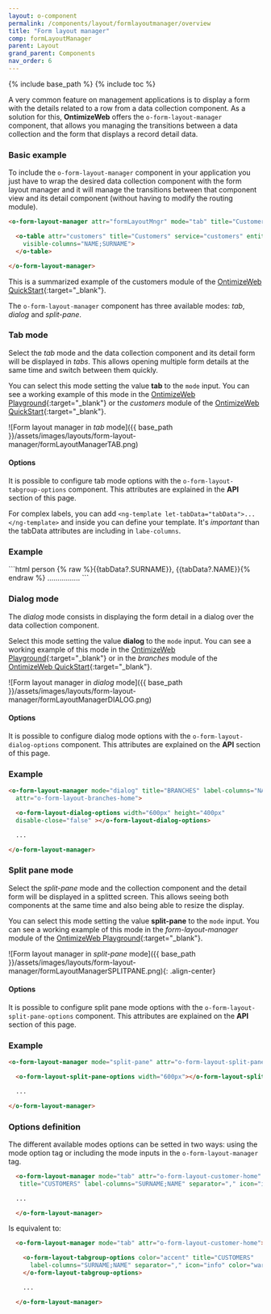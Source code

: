 ```yaml
---
layout: o-component
permalink: /components/layout/formlayoutmanager/overview
title: "Form layout manager"
comp: formLayoutManager
parent: Layout
grand_parent: Components
nav_order: 6
---
```


{% include base_path %}
{% include toc %}

A very common feature on management applications is to display a form with the details related to a row from a data collection component. As a solution for this, **OntimizeWeb** offers the `o-form-layout-manager` component, that allows you managing the transitions between a data collection and the form that displays a record detail data.

### Basic example
To include the `o-form-layout-manager` component in your application you just have to wrap the desired data collection component with the form layout manager and it will manage the transitions between that component view and its detail component (without having to modify the routing module).

```html
<o-form-layout-manager attr="formLayoutMngr" mode="tab" title="Customers" label-columns="SURNAME;NAME" separator=",">

  <o-table attr="customers" title="Customers" service="customers" entity="customer" keys="CUSTOMERID" columns="CUSTOMERID;NAME;SURNAME"
    visible-columns="NAME;SURNAME">
  </o-table>

</o-form-layout-manager>
```

This is a summarized example of the customers module of the [OntimizeWeb QuickStart](https://try.imatia.com/ontimizeweb/v15/quickstart/main/customers){:target="_blank"}.

The `o-form-layout-manager` component has three available modes: *tab*, *dialog* and *split-pane*.

### Tab mode
Select the *tab* mode and the data collection component and its detail form will be displayed in *tabs*. This allows opening multiple form details at the same time and switch between them quickly.

You can select this mode setting the value **tab** to the `mode` input. You can see a working example of this mode in the
[OntimizeWeb Playground](https://try.imatia.com/ontimizeweb/v15/playground/main/layout-manager/tab){:target="_blank"} or the *customers* module of the [OntimizeWeb QuickStart](https://try.imatia.com/ontimizeweb/quickstart/main/customers){:target="_blank"}.

![Form layout manager in *tab* mode]({{ base_path }}/assets/images/layouts/form-layout-manager/formLayoutManagerTAB.png)

#### Options
It is possible to configure tab mode options with the `o-form-layout-tabgroup-options` component. This attributes are explained in the **API** section of this page.

For complex labels, you can add `<ng-template let-tabData="tabData">...</ng-template>` and inside you can define your template. It's *important* than the tabData attributes are including in `labe-columns`.

<h3 class="grey-color">Example</h3>
```html
<o-form-layout-manager mode="tab" title="CUSTOMERS" label-columns="SURNAME;NAME" separator=","
  attr="o-form-layout-customer-home" title-data-origin="customers_form_edit">
  <o-form-layout-tabgroup-options background-color="primary" color="accent" header-position="below">
    <ng-template let-tabData>
      <mat-icon>person</mat-icon>
      {% raw %}{{tabData?.SURNAME}}, {{tabData?.NAME}}{% endraw %}
    </ng-template>
  </o-form-layout-tabgroup-options>
 ................
</o-form-layout-manager>
```

### Dialog mode
The *dialog* mode consists in displaying the form detail in a dialog over the data collection component.

Select this mode setting the value **dialog** to the `mode` input. You can see a working example of this mode in the [OntimizeWeb Playground](https://try.imatia.com/ontimizeweb/v15/playground/main/layout-manager/dialog){:target="_blank"}  or in the *branches* module of the [OntimizeWeb QuickStart](https://try.imatia.com/ontimizeweb/quickstart/main/branches){:target="_blank"}.

![Form layout manager in *dialog* mode]({{ base_path }}/assets/images/layouts/form-layout-manager/formLayoutManagerDIALOG.png)

#### Options

It is possible to configure dialog mode options with the `o-form-layout-dialog-options` component. This attributes are explained on the **API** section of this page.

<h3 class="grey-color">Example</h3>

```html
<o-form-layout-manager mode="dialog" title="BRANCHES" label-columns="NAME" separator=""
  attr="o-form-layout-branches-home">

  <o-form-layout-dialog-options width="600px" height="400px"
  disable-close="false" ></o-form-layout-dialog-options>

  ...

</o-form-layout-manager>
```

### Split pane mode
Select the *split-pane* mode and the collection component and the detail form will be displayed in a splitted screen. This allows seeing both components at the same time and also being able to resize the display.

You can select this mode setting the value **split-pane** to the `mode` input. You can see a working example of this mode in the *form-layout-manager* module of the [OntimizeWeb Playground](https://try.imatia.com/ontimizeweb/v15/playground/main/layout-manager/split-pane){:target="_blank"}.


![Form layout manager in *split-pane* mode]({{ base_path }}/assets/images/layouts/form-layout-manager/formLayoutManagerSPLITPANE.png){: .align-center}

#### Options

It is possible to configure split pane mode options with the `o-form-layout-split-pane-options` component. This attributes are explained on the **API** section of this page.

<h3 class="grey-color">Example</h3>

```html
<o-form-layout-manager mode="split-pane" attr="o-form-layout-split-pane-form">

  <o-form-layout-split-pane-options width="600px"></o-form-layout-split-pane-options>

  ...

</o-form-layout-manager>
```

### Options definition

The different available modes options can be setted in two ways: using the mode option tag or including the mode inputs in the `o-form-layout-manager` tag.

```html
  <o-form-layout-manager mode="tab" attr="o-form-layout-customer-home"
   title="CUSTOMERS" label-columns="SURNAME;NAME" separator="," icon="info" color="warn">

  ...

  </o-form-layout-manager>
```

  Is equivalent to:

```html
  <o-form-layout-manager mode="tab" attr="o-form-layout-customer-home">

    <o-form-layout-tabgroup-options color="accent" title="CUSTOMERS"
      label-columns="SURNAME;NAME" separator="," icon="info" color="warn">
    </o-form-layout-tabgroup-options>

    ...

  </o-form-layout-manager>
```
